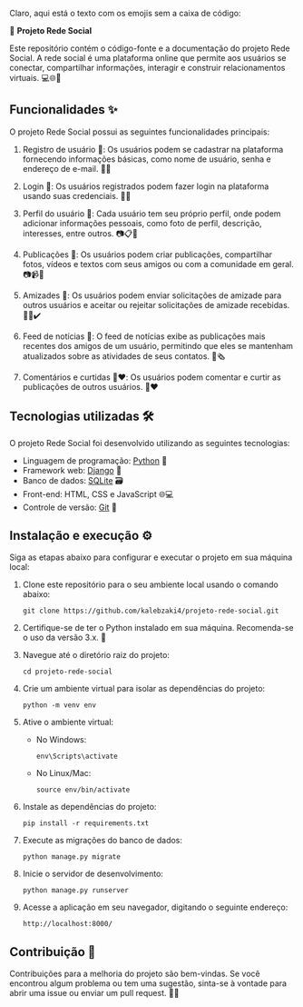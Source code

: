 Claro, aqui está o texto com os emojis sem a caixa de código:

🚀 **Projeto Rede Social**

Este repositório contém o código-fonte e a documentação do projeto Rede Social. A rede social é uma plataforma online que permite aos usuários se conectar, compartilhar informações, interagir e construir relacionamentos virtuais. 💻🌐🤝

## Funcionalidades ✨

O projeto Rede Social possui as seguintes funcionalidades principais:

1. Registro de usuário 📝: Os usuários podem se cadastrar na plataforma fornecendo informações básicas, como nome de usuário, senha e endereço de e-mail. 📧👤

2. Login 🔑: Os usuários registrados podem fazer login na plataforma usando suas credenciais. 🚪🔐

3. Perfil do usuário 👤: Cada usuário tem seu próprio perfil, onde podem adicionar informações pessoais, como foto de perfil, descrição, interesses, entre outros. 📷📋🎈

4. Publicações 📝: Os usuários podem criar publicações, compartilhar fotos, vídeos e textos com seus amigos ou com a comunidade em geral. 📷📹📄

5. Amizades 🤝: Os usuários podem enviar solicitações de amizade para outros usuários e aceitar ou rejeitar solicitações de amizade recebidas. 🤗❌✔️

6. Feed de notícias 📰: O feed de notícias exibe as publicações mais recentes dos amigos de um usuário, permitindo que eles se mantenham atualizados sobre as atividades de seus contatos. 📅🗞️

7. Comentários e curtidas 💬❤️: Os usuários podem comentar e curtir as publicações de outros usuários. 💬❤️

## Tecnologias utilizadas 🛠️

O projeto Rede Social foi desenvolvido utilizando as seguintes tecnologias:

- Linguagem de programação: [Python](https://www.python.org/) 🐍
- Framework web: [Django](https://www.djangoproject.com/) 🎸
- Banco de dados: [SQLite](https://www.sqlite.org/) 🗃️
- Front-end: HTML, CSS e JavaScript 🌐💻
- Controle de versão: [Git](https://git-scm.com/) 📜

## Instalação e execução ⚙️

Siga as etapas abaixo para configurar e executar o projeto em sua máquina local:

1. Clone este repositório para o seu ambiente local usando o comando abaixo:
   ```
   git clone https://github.com/kalebzaki4/projeto-rede-social.git
   ```

2. Certifique-se de ter o Python instalado em sua máquina. Recomenda-se o uso da versão 3.x. 🐍

3. Navegue até o diretório raiz do projeto:
   ```
   cd projeto-rede-social
   ```

4. Crie um ambiente virtual para isolar as dependências do projeto:
   ```
   python -m venv env
   ```

5. Ative o ambiente virtual:
   - No Windows:
     ```
     env\Scripts\activate
     ```
   - No Linux/Mac:
     ```
     source env/bin/activate
     ```

6. Instale as dependências do projeto:
   ```
   pip install -r requirements.txt
   ```

7. Execute as migrações do banco de dados:
   ```
   python manage.py migrate
   ```

8. Inicie o servidor de desenvolvimento:
   ```
   python manage.py runserver
   ```

9. Acesse a aplicação em seu navegador, digitando o seguinte endereço:
   ```
   http://localhost:8000/
   ```

## Contribuição 🤝

Contribuições para a melhoria do projeto são bem-vindas. Se você encontrou algum problema ou tem uma sugestão, sinta-se à vontade para abrir uma issue ou enviar um pull request. 🙌📢
